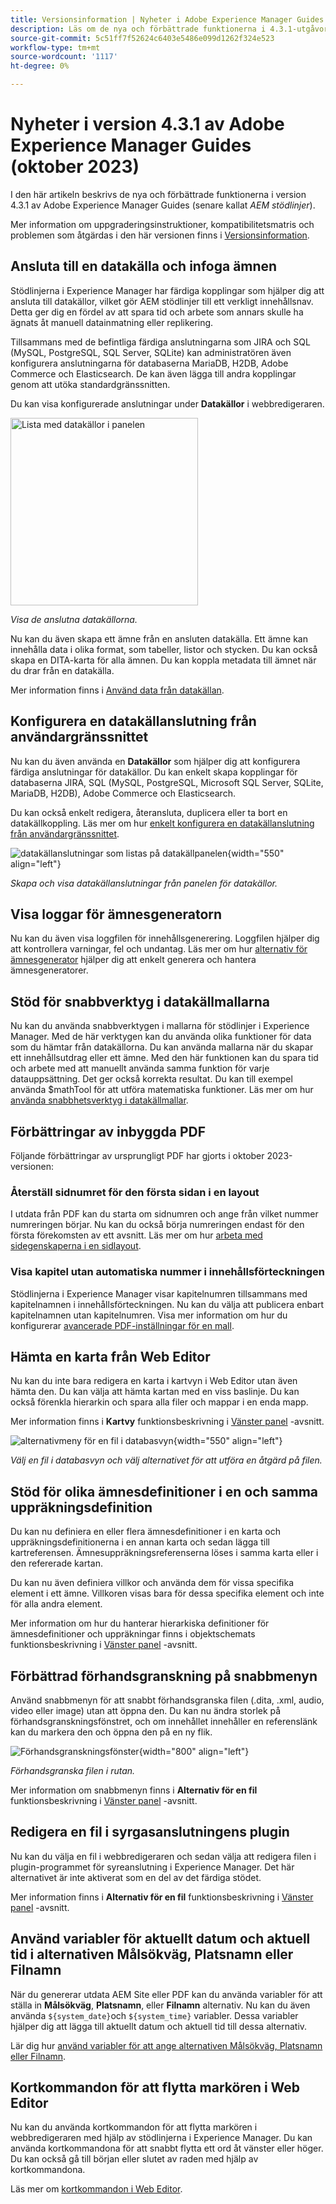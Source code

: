 ```yaml
---
title: Versionsinformation | Nyheter i Adobe Experience Manager Guides 4.3.1
description: Läs om de nya och förbättrade funktionerna i 4.3.1-utgåvorna av Adobe Experience Manager Guides
source-git-commit: 5c51ff7f52624c6403e5486e099d1262f324e523
workflow-type: tm+mt
source-wordcount: '1117'
ht-degree: 0%

---
```


# Nyheter i version 4.3.1 av Adobe Experience Manager Guides (oktober 2023)

I den här artikeln beskrivs de nya och förbättrade funktionerna i version 4.3.1 av Adobe Experience Manager Guides (senare kallat *AEM stödlinjer*).

Mer information om uppgraderingsinstruktioner, kompatibilitetsmatris och problemen som åtgärdas i den här versionen finns i [Versionsinformation](./release-notes-4.3.1.md).

## Ansluta till en datakälla och infoga ämnen

Stödlinjerna i Experience Manager har färdiga kopplingar som hjälper dig att ansluta till datakällor, vilket gör AEM stödlinjer till ett verkligt innehållsnav. Detta ger dig en fördel av att spara tid och arbete som annars skulle ha ägnats åt manuell datainmatning eller replikering.

Tillsammans med de befintliga färdiga anslutningarna som JIRA och SQL (MySQL, PostgreSQL, SQL Server, SQLite) kan administratören även konfigurera anslutningarna för databaserna MariaDB, H2DB, Adobe Commerce och Elasticsearch. De kan även lägga till andra kopplingar genom att utöka standardgränssnitten.

Du kan visa konfigurerade anslutningar under **Datakällor** i webbredigeraren.

<img src="assets/data-sources.png" alt="Lista med datakällor i panelen" width="300">

*Visa de anslutna datakällorna.*

Nu kan du även skapa ett ämne från en ansluten datakälla. Ett ämne kan innehålla data i olika format, som tabeller, listor och stycken. Du kan också skapa en DITA-karta för alla ämnen. Du kan koppla metadata till ämnet när du drar från en datakälla.

Mer information finns i [Använd data från datakällan](../user-guide/web-editor-content-snippet.md).

## Konfigurera en datakällanslutning från användargränssnittet

Nu kan du även använda en **Datakällor** som hjälper dig att konfigurera färdiga anslutningar för datakällor. Du kan enkelt skapa kopplingar för databaserna JIRA, SQL (MySQL, PostgreSQL, Microsoft SQL Server, SQLite, MariaDB, H2DB), Adobe Commerce och Elasticsearch.

Du kan också enkelt redigera, återansluta, duplicera eller ta bort en datakällkoppling. Läs mer om hur [enkelt konfigurera en datakällanslutning från användargränssnittet](../install-guide/conf-data-source-connector-tools.md).

![datakällanslutningar som listas på datakällpanelen](assets/data-sources-create-window.png){width="550" align="left"}

*Skapa och visa datakällanslutningar från panelen för datakällor.*

## Visa loggar för ämnesgeneratorn

Nu kan du även visa loggfilen för innehållsgenerering. Loggfilen hjälper dig att kontrollera varningar, fel och undantag.  Läs mer om hur [alternativ för ämnesgenerator](../user-guide/web-editor-content-snippet.md#options-for-a-topic-generator) hjälper dig att enkelt generera och hantera ämnesgeneratorer.

## Stöd för snabbverktyg i datakällmallarna

Nu kan du använda snabbverktygen i mallarna för stödlinjer i Experience Manager. Med de här verktygen kan du använda olika funktioner för data som du hämtar från datakällorna. Du kan använda mallarna när du skapar ett innehållsutdrag eller ett ämne. Med den här funktionen kan du spara tid och arbete med att manuellt använda samma funktion för varje datauppsättning.  Det ger också korrekta resultat.
Du kan till exempel använda $mathTool för att utföra matematiska funktioner.
Läs mer om hur [använda snabbhetsverktyg i datakällmallar](../user-guide/web-editor-content-snippet.md#use-velocity-tools).


## Förbättringar av inbyggda PDF

Följande förbättringar av ursprungligt PDF har gjorts i oktober 2023-versionen:

### Återställ sidnumret för den första sidan i en layout

I utdata från PDF kan du starta om sidnumren och ange från vilket nummer numreringen börjar. Nu kan du också börja numreringen endast för den första förekomsten av ett avsnitt.
Läs mer om hur [arbeta med sidegenskaperna i en sidlayout](../native-pdf/design-page-layout.md#page-props-page-layout).


### Visa kapitel utan automatiska nummer i innehållsförteckningen

Stödlinjerna i Experience Manager visar kapitelnumren tillsammans med kapitelnamnen i innehållsförteckningen. Nu kan du välja att publicera enbart kapitelnamnen utan kapitelnumren. Visa mer information om hur du konfigurerar [avancerade PDF-inställningar för en mall](../native-pdf/components-pdf-template.md#advanced-pdf-settings).

## Hämta en karta från Web Editor

Nu kan du inte bara redigera en karta i kartvyn i Web Editor utan även hämta den. Du kan välja att hämta kartan med en viss baslinje. Du kan också förenkla hierarkin och spara alla filer och mappar i en enda mapp.

Mer information finns i **Kartvy** funktionsbeskrivning i [Vänster panel](../user-guide/web-editor-features.md#id2051EA0M0HS) -avsnitt.

![alternativmeny för en fil i databasvyn](assets/options-menu-repo-view-file-level-2310.png){width="550" align="left"}

*Välj en fil i databasvyn och välj alternativet för att utföra en åtgärd på filen.*


## Stöd för olika ämnesdefinitioner i en och samma uppräkningsdefinition

Du kan nu definiera en eller flera ämnesdefinitioner i en karta och uppräkningsdefinitionerna i en annan karta och sedan lägga till kartreferensen. Ämnesuppräkningsreferenserna löses i samma karta eller i den refererade kartan.

Du kan nu även definiera villkor och använda dem för vissa specifika element i ett ämne.  Villkoren visas bara för dessa specifika element och inte för alla andra element.

Mer information om hur du hanterar hierarkiska definitioner för ämnesdefinitioner och uppräkningar finns i objektschemats funktionsbeskrivning i [Vänster panel](../user-guide/web-editor-features.md#id2051EA0M0HS) -avsnitt.




## Förbättrad förhandsgranskning på snabbmenyn

Använd snabbmenyn för att snabbt förhandsgranska filen (.dita, .xml, audio, video eller image) utan att öppna den. Du kan nu ändra storlek på förhandsgranskningsfönstret, och om innehållet innehåller en referenslänk kan du markera den och öppna den på en ny flik.

![Förhandsgranskningsfönster ](assets/quick-preview_cs.png){width="800" align="left"}

*Förhandsgranska filen i rutan.*

Mer information om snabbmenyn finns i **Alternativ för en fil** funktionsbeskrivning i [Vänster panel](../user-guide/web-editor-features.md#id2051EA0M0HS) -avsnitt.

## Redigera en fil i syrgasanslutningens plugin

Nu kan du välja en fil i webbredigeraren och sedan välja att redigera filen i plugin-programmet för syreanslutning i Experience Manager. Det här alternativet är inte aktiverat som en del av det färdiga stödet.

Mer information finns i **Alternativ för en fil** funktionsbeskrivning i [Vänster panel](../user-guide/web-editor-features.md#id2051EA0M0HS) -avsnitt.

## Använd variabler för aktuellt datum och aktuell tid i alternativen Målsökväg, Platsnamn eller Filnamn

När du genererar utdata AEM Site eller PDF kan du använda variabler för att ställa in **Målsökväg**, **Platsnamn**, eller **Filnamn** alternativ. Nu kan du även använda `${system_date}`och `${system_time}` variabler. Dessa variabler hjälper dig att lägga till aktuellt datum och aktuell tid till dessa alternativ.

Lär dig hur [använd variabler för att ange alternativen Målsökväg, Platsnamn eller Filnamn](../user-guide/generate-output-use-variables.md).


## Kortkommandon för att flytta markören i Web Editor

Nu kan du använda kortkommandon för att flytta markören i webbredigeraren med hjälp av stödlinjerna i Experience Manager. Du kan använda kortkommandona för att snabbt flytta ett ord åt vänster eller höger. Du kan också gå till början eller slutet av raden med hjälp av kortkommandona.

Läs mer om [kortkommandon i Web Editor](../user-guide/web-editor-keyboard-shortcuts.md).
